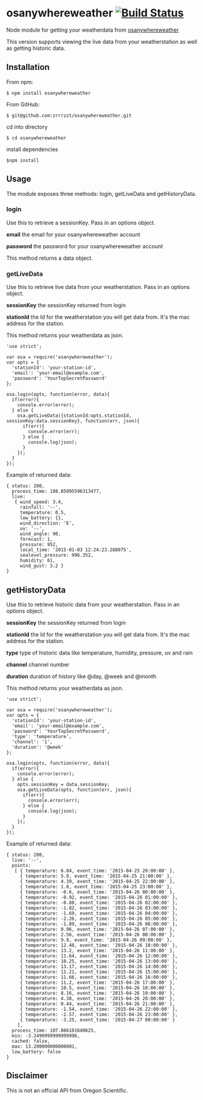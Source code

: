 # osanywhereweather [![Build Status](https://travis-ci.org/zrrrzzt/osanywhereweather.svg?branch=master)](https://travis-ci.org/zrrrzzt/osanywhereweather)

Node module for getting your weatherdata from [osanywhereweather](http://www.osanywhereweather.com/)

This version supports viewing the live data from your weatherstation as well as getting historic data.

## Installation

From npm:

```
$ npm install osanywhereweather
```

From GitHub:

```
$ git@github.com:zrrrzzt/osanywhereweather.git
```

cd into directory

```
$ cd osanywhereweather
```

install dependencies

```
$npm install
```

## Usage

The module exposes three methods: login, getLiveData and getHistoryData.

### login
Use this to retrieve a sessionKey. Pass in an options object.

**email** the email for your osanywhereweather account

**password** the password for your osanywhereweather account

This method returns a data object.

### getLiveData
Use this to retrieve live data from your weatherstation. Pass in an options object.

**sessionKey** the sessionKey returned from login

**stationId** the Id for the weatherstation you will get data from. It's the mac address for the station.

This method returns your weatherdata as json.

```
'use strict';

var osa = require('osanywhereweather');
var opts = {
  'stationId': 'your-station-id',
  'email': 'your-email@example.com',
  'password': 'YourTopSecretPassword'
};

osa.login(opts, function(error, data){
  if(error){
    console.error(error);
  } else {
    osa.getLiveData({stationId:opts.stationId, sessionKey:data.sessionKey}, function(err, json){
      if(err){
        console.error(err);
      } else {
        console.log(json);
      }
    });
  }
});
````

Example of returned data:

```
{ status: 200,
  process_time: 108.85095596313477,
  live:
   { wind_speed: 3.4,
     rainfall: '--',
     temperature: 0.5,
     low_battery: {},
     wind_direction: 'E',
     uv: '--',
     wind_angle: 90,
     forecast: 1,
     pressure: 952,
     local_time: '2015-01-03 12:24:23.288075',
     sealevel_pressure: 996.352,
     humidity: 61,
     wind_gust: 3.2 }
}
```

## getHistoryData
Use this to retrieve historic data from your weatherstation. Pass in an options object.

**sessionKey** the sessionKey returned from login

**stationId** the Id for the weatherstation you will get data from. It's the mac address for the station.

**type** type of historic data like temperature, humidity, pressure, uv and rain

**channel** channel number

**duration** duration of history like @day, @week and @month

This method returns your weatherdata as json.

```
'use strict';

var osa = require('osanywhereweather');
var opts = {
  'stationId': 'your-station-id',
  'email': 'your-email@example.com',
  'password': 'YourTopSecretPassword',
  'type': 'temperature',
  'channel': '1',
  'duration': '@week'
};

osa.login(opts, function(error, data){
  if(error){
    console.error(error);
  } else {
    opts.sessionKey = data.sessionKey;
    osa.getLiveData(opts, function(err, json){
      if(err){
        console.error(err);
      } else {
        console.log(json);
      }
    });
  }
});
```

Example of returned data:

```
{ status: 200,
  live: '--',
  points: 
   [ { temperature: 6.84, event_time: '2015-04-25 20:00:00' },
     { temperature: 5.9, event_time: '2015-04-25 21:00:00' },
     { temperature: 4.39, event_time: '2015-04-25 22:00:00' },
     { temperature: 1.8, event_time: '2015-04-25 23:00:00' },
     { temperature: -0.6, event_time: '2015-04-26 00:00:00' },
     { temperature: -0.92, event_time: '2015-04-26 01:00:00' },
     { temperature: -0.88, event_time: '2015-04-26 02:00:00' },
     { temperature: -1.82, event_time: '2015-04-26 03:00:00' },
     { temperature: -1.69, event_time: '2015-04-26 04:00:00' },
     { temperature: -2.26, event_time: '2015-04-26 05:00:00' },
     { temperature: -1.89, event_time: '2015-04-26 06:00:00' },
     { temperature: 0.96, event_time: '2015-04-26 07:00:00' },
     { temperature: 2.56, event_time: '2015-04-26 08:00:00' },
     { temperature: 9.9, event_time: '2015-04-26 09:00:00' },
     { temperature: 12.48, event_time: '2015-04-26 10:00:00' },
     { temperature: 13.2, event_time: '2015-04-26 11:00:00' },
     { temperature: 11.64, event_time: '2015-04-26 12:00:00' },
     { temperature: 10.25, event_time: '2015-04-26 13:00:00' },
     { temperature: 13.17, event_time: '2015-04-26 14:00:00' },
     { temperature: 11.21, event_time: '2015-04-26 15:00:00' },
     { temperature: 11.66, event_time: '2015-04-26 16:00:00' },
     { temperature: 11.2, event_time: '2015-04-26 17:00:00' },
     { temperature: 10.5, event_time: '2015-04-26 18:00:00' },
     { temperature: 8.16, event_time: '2015-04-26 19:00:00' },
     { temperature: 4.38, event_time: '2015-04-26 20:00:00' },
     { temperature: 0.44, event_time: '2015-04-26 21:00:00' },
     { temperature: -1.54, event_time: '2015-04-26 22:00:00' },
     { temperature: -2.57, event_time: '2015-04-26 23:00:00' },
     { temperature: -3.25, event_time: '2015-04-27 00:00:00' } 
    ],
  process_time: 107.086181640625,
  min: -3.2499999999999996,
  cached: false,
  max: 13.200000000000001,
  low_battery: false
}
```

## Disclaimer

This is not an official API from Oregon Scientific.